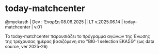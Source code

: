 # today-matchcenter

@myekasth | Dev : Έναρξη  08.06.2025 || LT v.2025.06.14 | today-matchcenter | v.01

Το today-matchcenter παρουσιάζει το πρόγραμμα αγώνων της Ένωσης της τρέχουσας ημέρας βασιζόμενη στο "BIG-1 selection ΕΚΑΣΘ" (ως data source, ver 2025-26)
